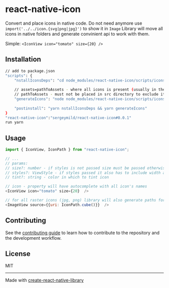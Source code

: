# react-native-icon

Convert and place icons in native code. 
Do not need anymore use `import('../../icon.{svg|png|jpg}')` to show it in `Image`
Library will move all icons in native folders and generate convinient api to work with them.

Simple:
`<IconView icon="tomato" size={20} />`

## Installation

```sh
// add to package.json
"scripts": {
    "nstallIconsDeps": "cd node_modules/react-native-icon/scripts/icons && yarn",
    
    // assets=pathToAssets - where all icons is present (usually in the same directory where src folder)
    // pathToAssets - must not be placed in src directory to exclude it from build process
    "generateIcons": "node node_modules/react-native-icon/scripts/icons/move_to_native.js assets=icons",
    
    "postinstall": "yarn nstallIconsDeps && yarn generateIcons"
}
"react-native-icon":"sergeymild/react-native-icon#0.0.1"
run yarn
```

## Usage

```js
import { IconView, IconPath } from "react-native-icon";

// ...
// params:
// size?: number - if styles is not passed size must be passed otherwise icon will not be generated
// styles?: ViewStyle - if styles passed it also has to include width and height otherwise icon will not be generated
// tint?: string - color in which to tint icon

// icon - property will have autocomplete with all icon's names
<IconView icon="tomato" size={20}  />

// for all raster icons (jpg, png) library will also generate paths for easily present them in ImageView
<ImageView source={{uri: IconPath.cube()}}  />
```

## Contributing

See the [contributing guide](CONTRIBUTING.md) to learn how to contribute to the repository and the development workflow.

## License

MIT

---

Made with [create-react-native-library](https://github.com/callstack/react-native-builder-bob)
